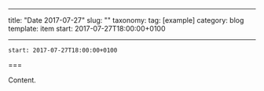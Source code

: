 
---
title: "Date 2017-07-27"
slug: ""
taxonomy:
tag: [example]
category: blog
template: item
start: 2017-07-27T18:00:00+0100

---

``start: 2017-07-27T18:00:00+0100``

===

Content.
